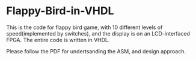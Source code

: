 # Flappy-Bird-in-VHDL
This is the code for flappy bird game, with 10 different levels of speed(implemented by switches), and the display is on an LCD-interfaced FPGA. The entire code is written in VHDL.

Please follow the PDF for undertsanding the ASM, and design approach.
